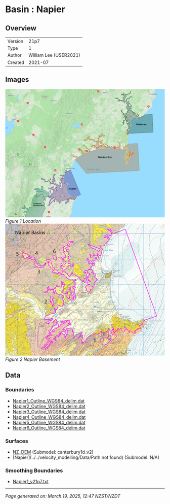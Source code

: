 # Basin : Napier

## Overview
|         |                     |
|---------|---------------------|
| Version | 21p7           |
| Type    | 1        |
| Author  | William Lee (USER2021)            |
| Created | 2021-07           |


## Images
![](../images/basins/NI_mideast.png)
*Figure 1 Location*
![](../images/basins/napier_outline.png)
*Figure 2 Napier Basement*

## Data
### Boundaries
- [Napier1_Outline_WGS84_delim.dat](../../velocity_modelling/Data/Basins/Napier_Hawkes_Bay/v21p7/Napier1_Outline_WGS84_delim.dat)
- [Napier2_Outline_WGS84_delim.dat](../../velocity_modelling/Data/Basins/Napier_Hawkes_Bay/v21p7/Napier2_Outline_WGS84_delim.dat)
- [Napier3_Outline_WGS84_delim.dat](../../velocity_modelling/Data/Basins/Napier_Hawkes_Bay/v21p7/Napier3_Outline_WGS84_delim.dat)
- [Napier4_Outline_WGS84_delim.dat](../../velocity_modelling/Data/Basins/Napier_Hawkes_Bay/v21p7/Napier4_Outline_WGS84_delim.dat)
- [Napier5_Outline_WGS84_delim.dat](../../velocity_modelling/Data/Basins/Napier_Hawkes_Bay/v21p7/Napier5_Outline_WGS84_delim.dat)
- [Napier6_Outline_WGS84_delim.dat](../../velocity_modelling/Data/Basins/Napier_Hawkes_Bay/v21p7/Napier6_Outline_WGS84_delim.dat)

### Surfaces
- [NZ_DEM](../../velocity_modelling/Data/DEM/NZ_DEM_HD.in) (Submodel: canterbury1d_v2)
- [Napier](../../velocity_modelling/Data/Path not found) (Submodel: N/A)

### Smoothing Boundaries
- [Napier1_v21p7.txt](../../velocity_modelling/Data/Boundaries/Smoothing/Napier1_v21p7.txt)

---
*Page generated on: March 19, 2025, 12:47 NZST/NZDT*
